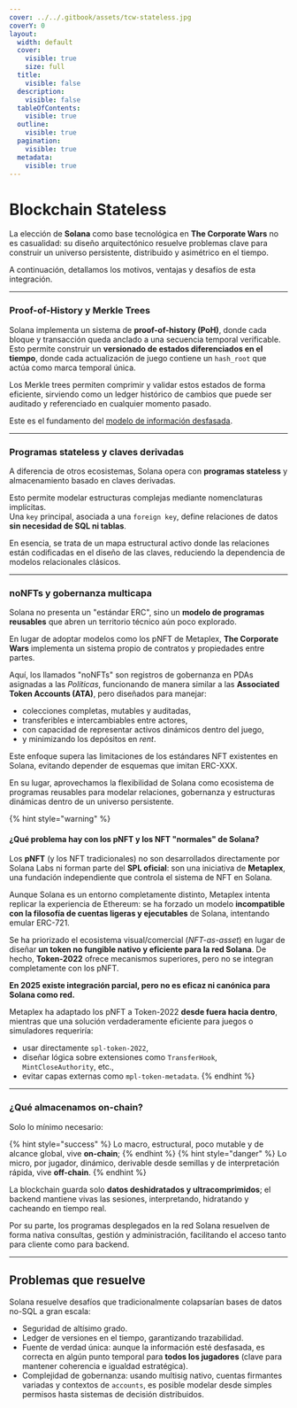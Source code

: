 ```yaml
---
cover: ../../.gitbook/assets/tcw-stateless.jpg
coverY: 0
layout:
  width: default
  cover:
    visible: true
    size: full
  title:
    visible: false
  description:
    visible: false
  tableOfContents:
    visible: true
  outline:
    visible: true
  pagination:
    visible: true
  metadata:
    visible: true
---
```


# Blockchain Stateless

La elección de **Solana** como base tecnológica en **The Corporate Wars** no es casualidad: su diseño arquitectónico resuelve problemas clave para construir un universo persistente, distribuido y asimétrico en el tiempo.

A continuación, detallamos los motivos, ventajas y desafíos de esta integración.

***

### Proof-of-History y Merkle Trees

Solana implementa un sistema de **proof-of-history (PoH)**, donde cada bloque y transacción queda anclado a una secuencia temporal verificable. Esto permite construir un **versionado de estados diferenciados en el tiempo**, donde cada actualización de juego contiene un `hash_root` que actúa como marca temporal única.

Los Merkle trees permiten comprimir y validar estos estados de forma eficiente, sirviendo como un ledger histórico de cambios que puede ser auditado y referenciado en cualquier momento pasado.

Este es el fundamento del [modelo de información desfasada](outdated-information-model.md).

***

### Programas stateless y claves derivadas

A diferencia de otros ecosistemas, Solana opera con **programas stateless** y almacenamiento basado en claves derivadas.

Esto permite modelar estructuras complejas mediante nomenclaturas implícitas.\
Una `key` principal, asociada a una `foreign key`, define relaciones de datos **sin necesidad de SQL ni tablas**.

En esencia, se trata de un mapa estructural activo donde las relaciones están codificadas en el diseño de las claves, reduciendo la dependencia de modelos relacionales clásicos.

***

### noNFTs y gobernanza multicapa

Solana no presenta un "estándar ERC", sino un **modelo de programas reusables** que abren un territorio técnico aún poco explorado.

En lugar de adoptar modelos como los pNFT de Metaplex, **The Corporate Wars** implementa un sistema propio de contratos y propiedades entre partes.

Aquí, los llamados "noNFTs" son registros de gobernanza en PDAs asignadas a las _Políticas_, funcionando de manera similar a las **Associated Token Accounts (ATA)**, pero diseñados para manejar:

* colecciones completas, mutables y auditadas,
* transferibles e intercambiables entre actores,
* con capacidad de representar activos dinámicos dentro del juego,
* y minimizando los depósitos en _rent_.

Este enfoque supera las limitaciones de los estándares NFT existentes en Solana, evitando depender de esquemas que imitan ERC-XXX.

En su lugar, aprovechamos la flexibilidad de Solana como ecosistema de programas reusables para modelar relaciones, gobernanza y estructuras dinámicas dentro de un universo persistente.

{% hint style="warning" %}
#### ¿Qué problema hay con los pNFT y los NFT "normales" de Solana?

Los **pNFT** (y los NFT tradicionales) no son desarrollados directamente por Solana Labs ni forman parte del **SPL oficial**: son una iniciativa de **Metaplex**, una fundación independiente que controla el sistema de NFT en Solana.

Aunque Solana es un entorno completamente distinto, Metaplex intenta replicar la experiencia de Ethereum: se ha forzado un modelo **incompatible con la filosofía de cuentas ligeras y ejecutables** de Solana, intentando emular ERC-721.

Se ha priorizado el ecosistema visual/comercial (_NFT-as-asset_) en lugar de diseñar **un token no fungible nativo y eficiente para la red Solana**. De hecho, **Token-2022** ofrece mecanismos superiores, pero no se integran completamente con los pNFT.

**En 2025 existe integración parcial, pero no es eficaz ni canónica para Solana como red.**

Metaplex ha adaptado los pNFT a Token-2022 **desde fuera hacia dentro**, mientras que una solución verdaderamente eficiente para juegos o simuladores requeriría:

- usar directamente `spl-token-2022`,  
- diseñar lógica sobre extensiones como `TransferHook`, `MintCloseAuthority`, etc.,  
- evitar capas externas como `mpl-token-metadata`.
{% endhint %}

***

### ¿Qué almacenamos on-chain?

Solo lo mínimo necesario:

{% hint style="success" %}
Lo macro, estructural, poco mutable y de alcance global, vive **on-chain**;
{% endhint %}
{% hint style="danger" %}
Lo micro, por jugador, dinámico, derivable desde semillas y de interpretación rápida, vive **off-chain**.
{% endhint %}

La blockchain guarda solo **datos deshidratados y ultracomprimidos**; el backend mantiene vivas las sesiones, interpretando, hidratando y cacheando en tiempo real.

Por su parte, los programas desplegados en la red Solana resuelven de forma nativa consultas, gestión y administración, facilitando el acceso tanto para cliente como para backend.

***

## Problemas que resuelve

Solana resuelve desafíos que tradicionalmente colapsarían bases de datos no-SQL a gran escala:

* Seguridad de altísimo grado.
* Ledger de versiones en el tiempo, garantizando trazabilidad.
* Fuente de verdad única: aunque la información esté desfasada, es correcta en algún punto temporal para **todos los jugadores** (clave para mantener coherencia e igualdad estratégica).
* Complejidad de gobernanza: usando multisig nativo, cuentas firmantes variadas y contextos de `accounts`, es posible modelar desde simples permisos hasta sistemas de decisión distribuidos.
